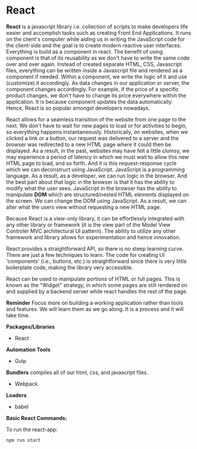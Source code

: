 # React

**React** is a javascript library i.e. collection of scripts to make developers life easier and accomplish tasks such as creating Front End Applications. It runs on the client's computer while aiding  us in writing the JavaScript code for the client-side and the goal is to create modern reactive user interfaces. Everything is build as a component in react. The benefit of using component is that of its reusability as we don't have to write the same code over and over again. Instead of created separate HTML, CSS, Javascript files, everything can be written inside a Javascript file and rendered as a component if needed. Within a component, we write the logic of it and use (customize) it accordingly. As data changes in our application or server, the component changes accordingly. For example, if the price of a specific product changes, we don't have to change its price everywhere within the application. It is because component updates the data automatically. Hence, React is so popular amongst developers nowadays.

React allows for a seamless transition of the website from one page to the next. We don't have to wait for new pages to load or for activities to begin, so everything happens instantaneously. Historically, on websites, when we clicked a link or a button, our request was delivered to a server and the browser was redirected to a new HTML page where it could then be displayed. As a result, in the past, websites may have felt a little clumsy, we may experience a period of latency in which we must wait to allow this new HTML page to load, and so forth. And it is this request-response cycle which we can deconstruct using JavaScript. JavaScript is a programming language. As a result, as a developer, we can run logic in the browser. And the best part about that logic in the browser is that it has the ability to modify what the user sees. JavaScript in the browser has the ability to manipulate **DOM** which are structured/nested HTML elements displayed on the screen. We can change the DOM using JavaScript. As a result, we can alter what the users view without requesting a new HTML page. 


Because React is a view-only library, it can be effortlessly integrated with any other library or framework (it is the view part of the Model View Controler MVC architectural UI pattern). The ability to utilize any other framework and library allows for experimentation and hence innovation.

React provides a straightforward API, so there is no steep learning curve. There are just a few techniques to learn. The code for creating UI 'components' (i.e., buttons, etc.) is straightforward since there is very little boilerplate code, making the library very accessible.

React can be used to manipulate portions of HTML or full pages. This is known as the "Widget" strategy, in which some pages are still rendered on and supplied by a backend server while react handles the rest of the page.

**Reminder** Focus more on building a working application rather than tools and features. We will learn them as we go along. It is a process and it will take time. 

**Packages/Libraries** 
- React

**Automation Tools**
- Gulp

**Bundlers** compiles all of our html, css, and javascript files. 
- Webpack

**Loaders**
- babel

**Basic React Commands:**

To run the react-app:

`npm run start` 


